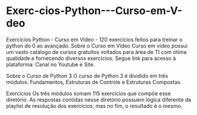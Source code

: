 # Exerc-cios-Python---Curso-em-V-deo
Exercícios Python - Curso em Vídeo - 120 exercícios feitos para treinar o python do 0 ao avançado. 
Sobre o Curso em Vídeo Curso em vídeo possui um vasto catálogo de cursos gratuitos voltados para área de TI com ótima qualidade e fornecendo diversos exercícios. Segue link para acesso à plataforma: Canal no Youtube e Site.

Sobre o Curso de Python 3 O curso de Python 3 é dividido em três módulos: Fundamentos, Estruturas de Controle e Estruturas Compostas.

Exercícios Os três módulos somam 115 exercícios que compõe esse diretório. As respostas contidas nesse diretório possuem lógica diferente da playlist de resolução dos exercícios, mas no fim, o resultado é o mesmo.


